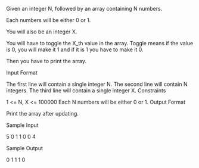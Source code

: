 Given an integer N, followed by an array containing N numbers.

Each numbers will be either 0 or 1.

You will also be an integer X.

You will have to toggle the X_th value in the array. Toggle means if the value is 0, you will make it 1 and if it is 1 you have to make it 0.

Then you have to print the array.

Input Format

The first line will contain a single integer N.
The second line will contain N integers.
The third line will contain a single integer X.
Constraints

1 <= N, X <= 100000
Each N numbers will be either 0 or 1.
Output Format

Print the array after updating.

Sample Input 

5
0 1 1 0 0
4

Sample Output 

0 1 1 1 0